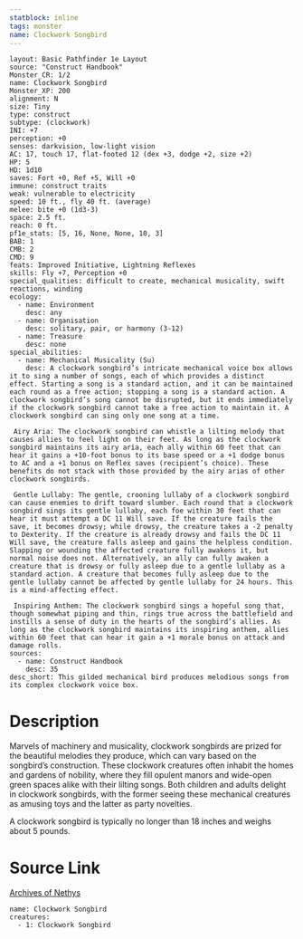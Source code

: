 ```yaml
---
statblock: inline
tags: monster
name: Clockwork Songbird
---
```

```statblock
layout: Basic Pathfinder 1e Layout
source: "Construct Handbook"
Monster_CR: 1/2
name: Clockwork Songbird
Monster_XP: 200
alignment: N
size: Tiny
type: construct
subtype: (clockwork)
INI: +7
perception: +0
senses: darkvision, low-light vision
AC: 17, touch 17, flat-footed 12 (dex +3, dodge +2, size +2)
HP: 5
HD: 1d10
saves: Fort +0, Ref +5, Will +0
immune: construct traits
weak: vulnerable to electricity
speed: 10 ft., fly 40 ft. (average)
melee: bite +0 (1d3-3)
space: 2.5 ft.
reach: 0 ft.
pf1e_stats: [5, 16, None, None, 10, 3]
BAB: 1
CMB: 2
CMD: 9
feats: Improved Initiative, Lightning Reflexes
skills: Fly +7, Perception +0
special_qualities: difficult to create, mechanical musicality, swift reactions, winding
ecology:
  - name: Environment
    desc: any
  - name: Organisation
    desc: solitary, pair, or harmony (3-12)
  - name: Treasure
    desc: none
special_abilities:
  - name: Mechanical Musicality (Su)
    desc: A clockwork songbird’s intricate mechanical voice box allows it to sing a number of songs, each of which provides a distinct effect. Starting a song is a standard action, and it can be maintained each round as a free action; stopping a song is a standard action. A clockwork songbird’s song cannot be disrupted, but it ends immediately if the clockwork songbird cannot take a free action to maintain it. A clockwork songbird can sing only one song at a time.

 Airy Aria: The clockwork songbird can whistle a lilting melody that causes allies to feel light on their feet. As long as the clockwork songbird maintains its airy aria, each ally within 60 feet that can hear it gains a +10-foot bonus to its base speed or a +1 dodge bonus to AC and a +1 bonus on Reflex saves (recipient’s choice). These benefits do not stack with those provided by the airy arias of other clockwork songbirds.

 Gentle Lullaby: The gentle, crooning lullaby of a clockwork songbird can cause enemies to drift toward slumber. Each round that a clockwork songbird sings its gentle lullaby, each foe within 30 feet that can hear it must attempt a DC 11 Will save. If the creature fails the save, it becomes drowsy; while drowsy, the creature takes a -2 penalty to Dexterity. If the creature is already drowsy and fails the DC 11 Will save, the creature falls asleep and gains the helpless condition. Slapping or wounding the affected creature fully awakens it, but normal noise does not. Alternatively, an ally can fully awaken a creature that is drowsy or fully asleep due to a gentle lullaby as a standard action. A creature that becomes fully asleep due to the gentle lullaby cannot be affected by gentle lullaby for 24 hours. This is a mind-affecting effect.

 Inspiring Anthem: The clockwork songbird sings a hopeful song that, though somewhat piping and thin, rings true across the battlefield and instills a sense of duty in the hearts of the songbird’s allies. As long as the clockwork songbird maintains its inspiring anthem, allies within 60 feet that can hear it gain a +1 morale bonus on attack and damage rolls.
sources:
  - name: Construct Handbook
    desc: 35
desc_short: This gilded mechanical bird produces melodious songs from its complex clockwork voice box.
```
# Description
Marvels of machinery and musicality, clockwork songbirds are prized for the beautiful melodies they produce, which can vary based on the songbird’s construction. These clockwork creatures often inhabit the homes and gardens of nobility, where they fill opulent manors and wide-open green spaces alike with their lilting songs. Both children and adults delight in clockwork songbirds, with the former seeing these mechanical creatures as amusing toys and the latter as party novelties.

 A clockwork songbird is typically no longer than 18 inches and weighs about 5 pounds.
# Source Link
[Archives of Nethys](https://aonprd.com/MonsterDisplay.aspx?ItemName=Clockwork%20Songbird)
```encounter-table
name: Clockwork Songbird
creatures:
  - 1: Clockwork Songbird
```
